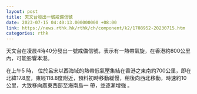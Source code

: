 ```yaml
---
layout: post
title: 天文台發出一號戒備信號
date: 2023-07-15 04:40:13.000000000 +08:00
link: https://news.rthk.hk/rthk/ch/component/k2/1708952-20230715.htm
categories: rthk
---
```


天文台在凌晨4時40分發出一號戒備信號，表示有一熱帶氣旋，在香港約800公里內，可能影響本港。

在上午5 時， 位於呂宋以西海域的熱帶低氣壓集結在香港之東南約700公里，即在北緯17.8度，東經118.8度附近，預料初時移動緩慢，稍後向西北移動，時速約10公里，大致移向廣東西部至海南島一
帶，並逐漸增強 。
